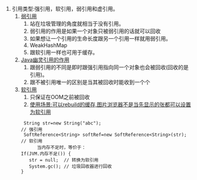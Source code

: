 1. 引用类型:强引用，软引用，弱引用和虚引用。   
    1. [弱引用](https://www.ibm.com/developerworks/cn/java/j-jtp11225/index.html)
        1. 站在垃圾管理的角度就相当于没有引用。
        1. 弱引用的作用是如果一个对象只被弱引用的话就可以回收
        1. 如果想让一个引用的生命长度跟另一个引用一样就用弱引用。
        1. WeakHashMap
        1. 跟软引用一样也可用于缓存。
    1. [Java幽灵引用的作用](https://blog.csdn.net/imzoer/article/details/8044900)     
        1. 跟弱引用的不同是即时跟强引用指向同一个对象也会被回收(回收的是引用)。
        1. 跟不被引用唯一的区别是当其被回收时能收到一个个
    2. [软引用](https://www.baeldung.com/java-soft-references)
        1. 只保证在OOM之前被回收
        1. [使用场景:可以rebuild的缓存,图片浏览器不是当先显示的张都可以设置为软引用](https://stackoverflow.com/questions/2421556/what-is-a-use-case-for-a-soft-reference-in-java)
        ```
         String str=new String("abc");                                     // 强引用
         SoftReference<String> softRef=new SoftReference<String>(str);     // 软引用  
              当内存不足时，等价于：
        If(JVM.内存不足()) {
           str = null;  // 转换为软引用
           System.gc(); // 垃圾回收器进行回收
        }
        ```
        
